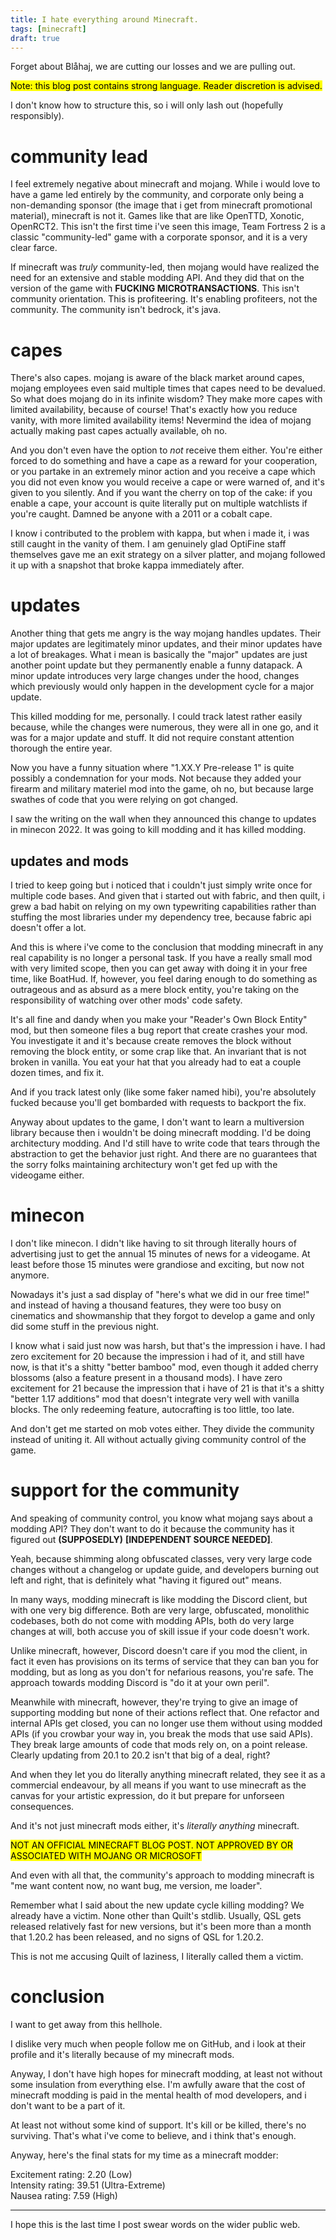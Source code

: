 ```yaml
---
title: I hate everything around Minecraft.
tags: [minecraft]
draft: true
---
```


Forget about Blåhaj, we are cutting our losses and we are pulling out.

<mark class="note">Note: this blog post contains strong language. Reader discretion is advised.</mark>

I don't know how to structure this, so i will only lash out (hopefully responsibly).

# community lead

I feel extremely negative about minecraft and mojang. While i would love to have a game led entirely by the community, and corporate only being a non-demanding sponsor (the image that i get from minecraft promotional material), minecraft is not it. Games like that are like OpenTTD, Xonotic, OpenRCT2. This isn't the first time i've seen this image, Team Fortress 2 is a classic "community-led" game with a corporate sponsor, and it is a very clear farce.

If minecraft was *truly* community-led, then mojang would have realized the need for an extensive and stable modding API. And they did that on the version of the game with **FUCKING MICROTRANSACTIONS**. This isn't community orientation. This is profiteering. It's enabling profiteers, not the community. The community isn't bedrock, it's java.

# capes

There's also capes. mojang is aware of the black market around capes, mojang employees even said multiple times that capes need to be devalued. So what does mojang do in its infinite wisdom? They make more capes with limited availability, because of course! That's exactly how you reduce vanity, with more limited availability items! Nevermind the idea of mojang actually making past capes actually available, oh no.

And you don't even have the option to *not* receive them either. You're either forced to do something and have a cape as a reward for your cooperation, or you partake in an extremely minor action and you receive a cape which you did not even know you would receive a cape or were warned of, and it's given to you silently. And if you want the cherry on top of the cake: if you enable a cape, your account is quite literally put on multiple watchlists if you're caught. Damned be anyone with a 2011 or a cobalt cape.

I know i contributed to the problem with kappa, but when i made it, i was still caught in the vanity of them. I am genuinely glad OptiFine staff themselves gave me an exit strategy on a silver platter, and mojang followed it up with a snapshot that broke kappa immediately after.

# updates

Another thing that gets me angry is the way mojang handles updates. Their major updates are legitimately minor updates, and their minor updates have a lot of breakages. What i mean is basically the "major" updates are just another point update but they permanently enable a funny datapack. A minor update introduces very large changes under the hood, changes which previously would only happen in the development cycle for a major update.

This killed modding for me, personally. I could track latest rather easily because, while the changes were numerous, they were all in one go, and it was for a major update and stuff. It did not require constant attention thorough the entire year.

Now you have a funny situation where "1.XX.Y Pre-release 1" is quite possibly a condemnation for your mods. Not because they added your firearm and military materiel mod into the game, oh no, but because large swathes of code that you were relying on got changed.

I saw the writing on the wall when they announced this change to updates in minecon 2022. It was going to kill modding and it has killed modding.

## updates and mods

I tried to keep going but i noticed that i couldn't just simply write once for multiple code bases. And given that i started out with fabric, and then quilt, i grew a bad habit on relying on my own typewriting capabilities rather than stuffing the most libraries under my dependency tree, because fabric api doesn't offer a lot.

And this is where i've come to the conclusion that modding minecraft in any real capability is no longer a personal task. If you have a really small mod with very limited scope, then you can get away with doing it in your free time, like BoatHud. If, however, you feel daring enough to do something as outrageous and as absurd as a mere block entity, you're taking on the responsibility of watching over other mods' code safety.

It's all fine and dandy when you make your "Reader's Own Block Entity" mod, but then someone files a bug report that create crashes your mod. You investigate it and it's because create removes the block without removing the block entity, or some crap like that. An invariant that is not broken in vanilla. You eat your hat that you already had to eat a couple dozen times, and fix it.

And if you track latest only (like some faker named hibi), you're absolutely fucked because you'll get bombarded with requests to backport the fix.

Anyway about updates to the game, I don't want to learn a multiversion library because then i wouldn't be doing minecraft modding. I'd be doing architectury modding. And I'd still have to write code that tears through the abstraction to get the behavior just right. And there are no guarantees that the sorry folks maintaining architectury won't get fed up with the videogame either.

# minecon

I don't like minecon. I didn't like having to sit through literally hours of advertising just to get the annual 15 minutes of news for a videogame. At least before those 15 minutes were grandiose and exciting, but now not anymore.

Nowadays it's just a sad display of "here's what we did in our free time!" and instead of having a thousand features, they were too busy on cinematics and showmanship that they forgot to develop a game and only did some stuff in the previous night.

I know what i said just now was harsh, but that's the impression i have. I had zero excitement for 20 because the impression i had of it, and still have now, is that it's a shitty "better bamboo" mod, even though it added cherry blossoms (also a feature present in a thousand mods). I have zero excitement for 21 because the impression that i have of 21 is that it's a shitty "better 1.17 additions" mod that doesn't integrate very well with vanilla blocks. The only redeeming feature, autocrafting is too little, too late.

And don't get me started on mob votes either. They divide the community instead of uniting it. All without actually giving community control of the game.

# support for the community

And speaking of community control, you know what mojang says about a modding API? They don't want to do it because the community has it figured out **(SUPPOSEDLY)** **[INDEPENDENT SOURCE NEEDED]**.

Yeah, because shimming along obfuscated classes, very very large code changes without a changelog or update guide, and developers burning out left and right, that is definitely what "having it figured out" means.

In many ways, modding minecraft is like modding the Discord client, but with one very big difference. Both are very large, obfuscated, monolithic codebases, both do not come with modding APIs, both do very large changes at will, both accuse you of skill issue if your code doesn't work.

Unlike minecraft, however, Discord doesn't care if you mod the client, in fact it even has provisions on its terms of service that they can ban you for modding, but as long as you don't for nefarious reasons, you're safe. The approach towards modding Discord is "do it at your own peril".

Meanwhile with minecraft, however, they're trying to give an image of supporting modding but none of their actions reflect that. One refactor and internal APIs get closed, you can no longer use them without using modded APIs (if you crowbar your way in, you break the mods that use said APIs). They break large amounts of code that mods rely on, on a point release. Clearly updating from 20.1 to 20.2 isn't that big of a deal, right?

And when they let you do literally anything minecraft related, they see it as a commercial endeavour, by all means if you want to use minecraft as the canvas for your artistic expression, do it but prepare for unforseen consequences.

And it's not just minecraft mods either, it's *literally anything* minecraft.

<mark class="note">NOT AN OFFICIAL MINECRAFT BLOG POST. NOT APPROVED BY OR ASSOCIATED WITH MOJANG OR MICROSOFT</mark>

And even with all that, the community's approach to modding minecraft is "me want content now, no want bug, me version, me loader".

Remember what I said about the new update cycle killing modding? We already have a victim. None other than Quilt's stdlib. Usually, QSL gets released relatively fast for new versions, but it's been more than a month that 1.20.2 has been released, and no signs of QSL for 1.20.2.

This is not me accusing Quilt of laziness, I literally called them a victim.

# conclusion

I want to get away from this hellhole.

I dislike very much when people follow me on GitHub, and i look at their profile and it's literally because of my minecraft mods.

Anyway, I don't have high hopes for minecraft modding, at least not without some insulation from everything else. I'm awfully aware that the cost of minecraft modding is paid in the mental health of mod developers, and i don't want to be a part of it.

At least not without some kind of support. It's kill or be killed, there's no surviving. That's what i've come to believe, and i think that's enough.

Anyway, here's the final stats for my time as a minecraft modder:

Excitement rating: 2.20 (Low)    
Intensity rating: 39.51 (Ultra-Extreme)    
Nausea rating: 7.59 (High)

---
I hope this is the last time I post swear words on the wider public web.
